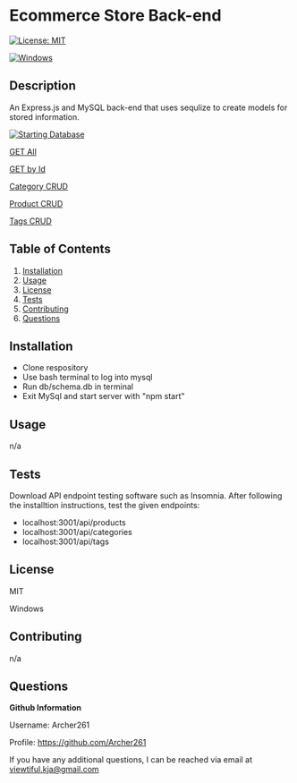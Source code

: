 # Ecommerce Store Back-end

[![License: MIT](https://img.shields.io/badge/License-MIT-yellow.svg)](https://opensource.org/licenses/MIT)

[![Windows](https://img.shields.io/badge/Windows-0078D6?style=for-the-badge&logo=windows&logoColor=white)](https://img.shields.io/badge/Windows-0078D6?style=for-the-badge&logo=windows&logoColor=white)

## **Description**

An Express.js and MySQL back-end that uses sequlize to create models for stored information.

[![Starting Database](https://drive.google.com/file/d/17W05ZcSgsjXyT_A5dgYvtspz2f1eZPry/view)](https://drive.google.com/file/d/17W05ZcSgsjXyT_A5dgYvtspz2f1eZPry/view)

[GET All](https://user-images.githubusercontent.com/104469447/197655027-75210ee6-2811-4e87-b990-8306c2623cf7.webm)

[GET by Id](https://user-images.githubusercontent.com/104469447/197655108-f36325a2-9952-48d4-a2cf-2c7eec4e951d.webm)

[Category CRUD](https://user-images.githubusercontent.com/104469447/197655119-fdaf16cc-1f09-4dcb-8815-653bed927637.webm)

[Product CRUD](https://user-images.githubusercontent.com/104469447/197655123-55cacd37-3c9d-440a-b04e-76adc18ad293.webm)

[Tags CRUD](https://user-images.githubusercontent.com/104469447/197655131-76f6b71d-e30d-4194-8cdc-2029587491b3.webm)

## **Table of Contents**

1. [Installation](#Installation)
2. [Usage](#Usage)
3. [License](#License)
4. [Tests](#Test)
5. [Contributing](#Contributing)
6. [Questions](#Questions)

## **Installation**

- Clone respository
- Use bash terminal to log into mysql
- Run db/schema.db in terminal
- Exit MySql and start server with "npm start"

## **Usage**

n/a

## **Tests**

Download API endpoint testing software such as Insomnia.
After following the installtion instructions, test the given endpoints:

- localhost:3001/api/products
- localhost:3001/api/categories
- localhost:3001/api/tags

## **License**

MIT

Windows

## **Contributing**

n/a

## **Questions**

**Github Information**

Username: Archer261

Profile: <https://github.com/Archer261>

If you have any additional questions, I can be reached via email at <viewtiful.kja@gmail.com>
